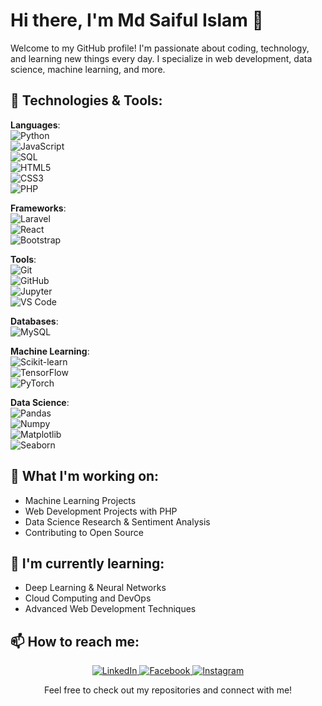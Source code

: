 # Hi there, I'm Md Saiful Islam 👋

Welcome to my GitHub profile! I'm passionate about coding, technology, and learning new things every day. I specialize in web development, data science, machine learning, and more.

## 🚀 Technologies & Tools:

**Languages**:  
![Python](https://img.shields.io/badge/Python-3776AB?logo=python&logoColor=white)  
![JavaScript](https://img.shields.io/badge/JavaScript-F7DF1E?logo=javascript&logoColor=black)  
![SQL](https://img.shields.io/badge/SQL-4479A1?logo=postgresql&logoColor=white)  
![HTML5](https://img.shields.io/badge/HTML5-E34F26?logo=html5&logoColor=white)  
![CSS3](https://img.shields.io/badge/CSS3-1572B6?logo=css3&logoColor=white)  
![PHP](https://img.shields.io/badge/PHP-777BB4?logo=php&logoColor=white)  

**Frameworks**:  
![Laravel](https://img.shields.io/badge/Laravel-FF2D20?logo=laravel&logoColor=white)  
![React](https://img.shields.io/badge/React-61DAFB?logo=react&logoColor=black)  
![Bootstrap](https://img.shields.io/badge/Bootstrap-563D7C?logo=bootstrap&logoColor=white)  

**Tools**:  
![Git](https://img.shields.io/badge/Git-F05032?logo=git&logoColor=white)  
![GitHub](https://img.shields.io/badge/GitHub-181717?logo=github&logoColor=white)  
![Jupyter](https://img.shields.io/badge/Jupyter-F37626?logo=jupyter&logoColor=white)  
![VS Code](https://img.shields.io/badge/VS%20Code-007ACC?logo=visualstudiocode&logoColor=white)  

**Databases**:  
![MySQL](https://img.shields.io/badge/MySQL-4479A1?logo=mysql&logoColor=white)  

**Machine Learning**:  
![Scikit-learn](https://img.shields.io/badge/Scikit--learn-F7931E?logo=scikit-learn&logoColor=white)  
![TensorFlow](https://img.shields.io/badge/TensorFlow-FF6F00?logo=tensorflow&logoColor=white)  
![PyTorch](https://img.shields.io/badge/PyTorch-EE4C2C?logo=pytorch&logoColor=white)  

**Data Science**:  
![Pandas](https://img.shields.io/badge/Pandas-150458?logo=pandas&logoColor=white)  
![Numpy](https://img.shields.io/badge/Numpy-013243?logo=numpy&logoColor=white)  
![Matplotlib](https://img.shields.io/badge/Matplotlib-003B57?logo=matplotlib&logoColor=white)  
![Seaborn](https://img.shields.io/badge/Seaborn-9E4F96?logo=seaborn&logoColor=white)

## 🔭 What I'm working on:
- Machine Learning Projects
- Web Development Projects with PHP
- Data Science Research & Sentiment Analysis
- Contributing to Open Source

## 🌱 I'm currently learning:
- Deep Learning & Neural Networks
- Cloud Computing and DevOps
- Advanced Web Development Techniques

## 📫 How to reach me:

<p align="center">
  <a href="https://www.linkedin.com/in/msijewelsaif/">
    <img src="https://img.shields.io/badge/LinkedIn-0A66C2?logo=linkedin&logoColor=white" alt="LinkedIn" />
  </a>
  <a href="https://www.facebook.com/msijewel.saif">
    <img src="https://img.shields.io/badge/Facebook-1877F2?logo=facebook&logoColor=white" alt="Facebook" />
  </a>
  <a href="https://www.instagram.com/msijewel.saif/">
    <img src="https://img.shields.io/badge/Instagram-E4405F?logo=instagram&logoColor=white" alt="Instagram" />
  </a>
</p>

<p align="center">Feel free to check out my repositories and connect with me!</p>
